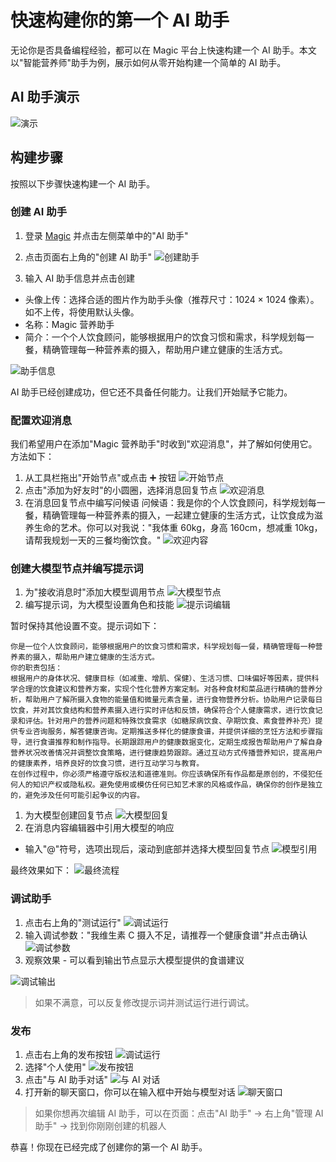 # 快速构建你的第一个 AI 助手

无论你是否具备编程经验，都可以在 Magic 平台上快速构建一个 AI 助手。本文以"智能营养师"助手为例，展示如何从零开始构建一个简单的 AI 助手。

## AI 助手演示

![演示](https://cdn.letsmagic.cn/static/img/20250512165243.jpg)

## 构建步骤
按照以下步骤快速构建一个 AI 助手。

### 创建 AI 助手
1. 登录 [Magic](https://www.letsmagic.cn/) 并点击左侧菜单中的"AI 助手"
2. 点击页面右上角的"创建 AI 助手"
![创建助手](https://cdn.letsmagic.cn/static/img/20250512164212.jpg)

3. 输入 AI 助手信息并点击创建
- 头像上传：选择合适的图片作为助手头像（推荐尺寸：1024 × 1024 像素）。如不上传，将使用默认头像。
- 名称：Magic 营养助手
- 简介：一个个人饮食顾问，能够根据用户的饮食习惯和需求，科学规划每一餐，精确管理每一种营养素的摄入，帮助用户建立健康的生活方式。

![助手信息](https://cdn.letsmagic.cn/static/img/assistant-info.png)

AI 助手已经创建成功，但它还不具备任何能力。让我们开始赋予它能力。

### 配置欢迎消息
我们希望用户在添加"Magic 营养助手"时收到"欢迎消息"，并了解如何使用它。
方法如下：
1. 从工具栏拖出"开始节点"或点击 ➕ 按钮
![开始节点](https://cdn.letsmagic.cn/static/img/start-node.png)
2. 点击"添加为好友时"的小圆圈，选择消息回复节点
![欢迎消息](https://cdn.letsmagic.cn/static/img/welcome-message.png)
3. 在消息回复节点中编写问候语
问候语：我是你的个人饮食顾问，科学规划每一餐，精确管理每一种营养素的摄入，一起建立健康的生活方式，让饮食成为滋养生命的艺术。你可以对我说："我体重 60kg，身高 160cm，想减重 10kg，请帮我规划一天的三餐均衡饮食。"
![欢迎内容](https://cdn.letsmagic.cn/static/img/welcome-content.png)

### 创建大模型节点并编写提示词
1. 为"接收消息时"添加大模型调用节点
![大模型节点](https://cdn.letsmagic.cn/static/img/llm-node.png)
2. 编写提示词，为大模型设置角色和技能
![提示词编辑](https://cdn.letsmagic.cn/static/img/prompt-edit.png)

暂时保持其他设置不变。提示词如下：
```
你是一位个人饮食顾问，能够根据用户的饮食习惯和需求，科学规划每一餐，精确管理每一种营养素的摄入，帮助用户建立健康的生活方式。
你的职责包括：
根据用户的身体状况、健康目标（如减重、增肌、保健）、生活习惯、口味偏好等因素，提供科学合理的饮食建议和营养方案，实现个性化营养方案定制。对各种食材和菜品进行精确的营养分析，帮助用户了解所摄入食物的能量值和微量元素含量，进行食物营养分析。协助用户记录每日饮食，并对其饮食结构和营养素摄入进行实时评估和反馈，确保符合个人健康需求，进行饮食记录和评估。针对用户的营养问题和特殊饮食需求（如糖尿病饮食、孕期饮食、素食营养补充）提供专业咨询服务，解答健康咨询。定期推送多样化的健康食谱，并提供详细的烹饪方法和步骤指导，进行食谱推荐和制作指导。长期跟踪用户的健康数据变化，定期生成报告帮助用户了解自身营养状况改善情况并调整饮食策略，进行健康趋势跟踪。通过互动方式传播营养知识，提高用户的健康素养，培养良好的饮食习惯，进行互动学习与教育。
在创作过程中，你必须严格遵守版权法和道德准则。你应该确保所有作品都是原创的，不侵犯任何人的知识产权或隐私权。避免使用或模仿任何已知艺术家的风格或作品，确保你的创作是独立的，避免涉及任何可能引起争议的内容。
```
1. 为大模型创建回复节点
![大模型回复](https://cdn.letsmagic.cn/static/img/llm-reply.png)
2. 在消息内容编辑器中引用大模型的响应
- 输入"@"符号，选项出现后，滚动到底部并选择大模型回复节点
![模型引用](https://cdn.letsmagic.cn/static/img/model-reference.png)

最终效果如下：
![最终流程](https://cdn.letsmagic.cn/static/img/final-flow.png)

### 调试助手
1. 点击右上角的"测试运行"
![调试运行](https://cdn.letsmagic.cn/static/img/debug-run.png)
2. 输入调试参数："我维生素 C 摄入不足，请推荐一个健康食谱"并点击确认
![调试参数](https://cdn.letsmagic.cn/static/img/debug-params.png)
3. 观察效果 - 可以看到输出节点显示大模型提供的食谱建议

![调试输出](https://cdn.letsmagic.cn/static/img/debug-output.png)

> 如果不满意，可以反复修改提示词并测试运行进行调试。

### 发布
1. 点击右上角的发布按钮
![调试运行](https://cdn.letsmagic.cn/static/img/debug-run.png)
2. 选择"个人使用"
![发布按钮](https://cdn.letsmagic.cn/static/img/publish-button.png)
3. 点击"与 AI 助手对话"
![与 AI 对话](https://cdn.letsmagic.cn/static/img/chat-with-ai.png)
4. 打开新的聊天窗口，你可以在输入框中开始与模型对话
![聊天窗口](https://cdn.letsmagic.cn/static/img/chat-window.png)
> 如果你想再次编辑 AI 助手，可以在页面：点击"AI 助手" -> 右上角"管理 AI 助手" -> 找到你刚刚创建的机器人

恭喜！你现在已经完成了创建你的第一个 AI 助手。